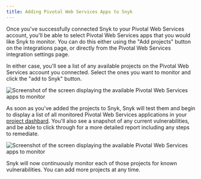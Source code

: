 ```yaml
---
title: Adding Pivotal Web Services Apps to Snyk
---
```

Once you've successfully connected Snyk to your Pivotal Web Services account, you'll be able to select Pivotal Web Services apps that you would like Snyk to monitor. You can do this either using the "Add projects" button on the integrations page, or directly from the Pivotal Web Services integration settings page.

In either case, you'll see a list of any available projects on the Pivotal Web Services account you connected. Select the ones you want to monitor and click the "add to Snyk" button.

![Screenshot of the screen displaying the available Pivotal Web Services apps to monitor](https://res.cloudinary.com/snyk/image/upload/w_auto,c_scale,q_auto/v1497366215/serverless-docs/pivotal-web-services-apps-to-test.png)

As soon as you've added the projects to Snyk, Snyk will test them and begin to display a list of all monitored Pivotal Web Services applications in your [project dashbard](https://app.snyk.io/projects). You'll also see a snapshot of any current vulnerabilities, and be able to click through for a more detailed report including any steps to remediate.

![Screenshot of the screen displaying the available Pivotal Web Services apps to monitor](https://res.cloudinary.com/snyk/image/upload/w_auto,c_scale,q_auto/v1497366307/serverless-docs/pivotal-web-services-projects.png)

Snyk will now continuously monitor each of those projects for known vulnerabilities. You can add more projects at any time.
